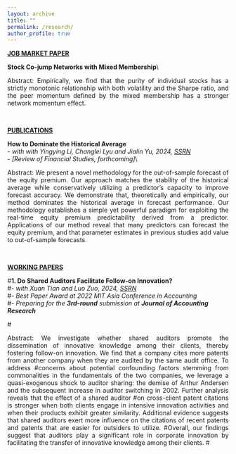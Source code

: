 ```yaml
---
layout: archive
title: ""
permalink: /research/
author_profile: true
---
```

<b><u>JOB MARKET PAPER</u></b><br/>

**Stock Co-jump Networks with Mixed Membership**\


<p style='text-align: justify;'>Abstract: Empirically, we find that the purity of individual stocks has a strictly monotonic relationship with both volatility and the Sharpe ratio, and the peer momentum defined by the mixed membership has a stronger network momentum effect.</p><br/>



<b><u>PUBLICATIONS</u></b><br/>

**How to Dominate the Historical Average**\
*- with with Yingying Li, Changlei Lyu and Jialin Yu, 2024, [SSRN](https://papers.ssrn.com/sol3/papers.cfm?abstract_id=4245306)*\
*- [Review of Financial Studies, forthcoming]*\


<p style='text-align: justify;'>Abstract: We present a novel methodology for the out-of-sample forecast of the equity premium. Our approach matches the stability of the historical average while conservatively utilizing a predictor’s capacity to improve forecast accuracy. We demonstrate that, theoretically and empirically, our method dominates the historical average in forecast performance. Our methodology establishes a simple yet powerful paradigm for exploiting the real-time equity premium predictability derived from a predictor. Applications of our method reveal that many predictors can forecast the equity premium, and that parameter estimates in previous studies add value to out-of-sample forecasts. </p><br/>



<b><u>WORKING PAPERS</u></b><br/>

#**1. Do Shared Auditors Facilitate Follow-on Innovation?**\
#*- with Xuan Tian and Luo Zuo, 2024, [SSRN](https://papers.ssrn.com/sol3/papers.cfm?abstract_id=4099144)*\
#*- Best Paper Award at 2022 MIT Asia Conference in Accounting*\
#*- Preparing for the **3rd-round** submission at **Journal of Accounting Research***

#<p style='text-align: justify;'>Abstract: We investigate whether shared auditors promote the dissemination of innovative knowledge among their clients, thereby fostering follow-on innovation. We find that a company cites more patents from another company when they are audited by the same audit office. To address #concerns about potential confounding factors stemming from commonalities in the fundamentals of the two companies, we leverage a quasi-exogenous shock to auditor sharing: the demise of Arthur Andersen and the subsequent increase in auditor switching in 2002. Further analysis reveals that the effect of a shared auditor #on cross-client patent citations is stronger when both clients engage in intensive innovation activities and when their products exhibit greater similarity. Additional evidence suggests that shared auditors exert more influence on the citations of recent patents and patents that are easier for outsiders to utilize. #Overall, our findings suggest that auditors play a significant role in corporate innovation by facilitating the transfer of innovative knowledge among their clients.
#</p><br/>




